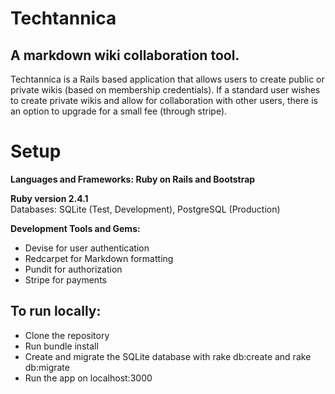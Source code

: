 # Techtannica
## A markdown wiki collaboration tool.   
Techtannica is a Rails based application that allows users to create public or private wikis (based on membership credentials). If a standard user wishes to create private wikis and allow for collaboration with other users, there is an option to upgrade for a small fee (through stripe). 
# Setup
**Languages and Frameworks: Ruby on Rails and Bootstrap**

**Ruby version 2.4.1**  
Databases: SQLite (Test, Development), PostgreSQL (Production)

**Development Tools and Gems:**

- Devise for user authentication
- Redcarpet for Markdown formatting
- Pundit for authorization
- Stripe for payments

## To run locally:

- Clone the repository
- Run bundle install
- Create and migrate the SQLite database with rake db:create and rake db:migrate
- Run the app on localhost:3000
